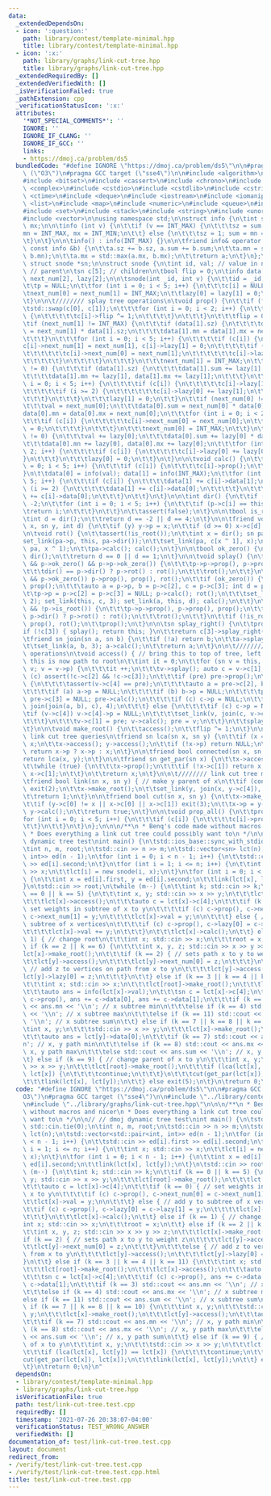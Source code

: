 ```yaml
---
data:
  _extendedDependsOn:
  - icon: ':question:'
    path: library/contest/template-minimal.hpp
    title: library/contest/template-minimal.hpp
  - icon: ':x:'
    path: library/graphs/link-cut-tree.hpp
    title: library/graphs/link-cut-tree.hpp
  _extendedRequiredBy: []
  _extendedVerifiedWith: []
  _isVerificationFailed: true
  _pathExtension: cpp
  _verificationStatusIcon: ':x:'
  attributes:
    '*NOT_SPECIAL_COMMENTS*': ''
    IGNORE: ''
    IGNORE_IF_CLANG: ''
    IGNORE_IF_GCC: ''
    links:
    - https://dmoj.ca/problem/ds5
  bundledCode: "#define IGNORE \"https://dmoj.ca/problem/ds5\"\n\n#pragma GCC optimize\
    \ (\"O3\")\n#pragma GCC target (\"sse4\")\n\n#include <algorithm>\n#include <array>\n\
    #include <bitset>\n#include <cassert>\n#include <chrono>\n#include <cmath>\n#include\
    \ <complex>\n#include <cstdio>\n#include <cstdlib>\n#include <cstring>\n#include\
    \ <ctime>\n#include <deque>\n#include <iostream>\n#include <iomanip>\n#include\
    \ <list>\n#include <map>\n#include <numeric>\n#include <queue>\n#include <random>\n\
    #include <set>\n#include <stack>\n#include <string>\n#include <unordered_map>\n\
    #include <vector>\n\nusing namespace std;\n\nstruct info {\n\tint sz, sum, mn,\
    \ mx;\n\n\tinfo (int v) {\n\t\tif (v == INT_MAX) {\n\t\t\tsz = sum = 0;\n\t\t\t\
    mn = INT_MAX, mx = INT_MIN;\n\t\t} else {\n\t\t\tsz = 1; sum = mn = mx = v;\n\t\
    \t}\n\t}\n\n\tinfo() : info(INT_MAX) {}\n\n\tfriend info& operator += (info &a,\
    \ const info &b) {\n\t\ta.sz += b.sz, a.sum += b.sum;\n\t\ta.mn = std::min(a.mn,\
    \ b.mn);\n\t\ta.mx = std::max(a.mx, b.mx);\n\t\treturn a;\n\t}\n};\n\ntypedef\
    \ struct snode *sn;\n\nstruct snode {\n\tint id, val; // value in node\n\tsn p;\
    \ // parent\n\tsn c[5]; // children\n\tbool flip = 0;\n\tinfo data[2];\n\tint\
    \ next_num[2], lazy[2];\n\n\tsnode(int _id, int v) {\n\t\tid = _id; val = v;\n\
    \t\tp = NULL;\n\t\tfor (int i = 0; i < 5; i++) {\n\t\t\tc[i] = NULL;\n\t\t}\n\t\
    \tnext_num[0] = next_num[1] = INT_MAX;\n\t\tlazy[0] = lazy[1] = 0;\n\t\tcalc();\n\
    \t}\n\n\t//////// splay tree operations\n\tvoid prop() {\n\t\tif (flip) {\n\t\t\
    \tstd::swap(c[0], c[1]);\n\t\t\tfor (int i = 0; i < 2; i++) {\n\t\t\t\tif (c[i])\
    \ {\n\t\t\t\t\tc[i]->flip ^= 1;\n\t\t\t\t}\n\t\t\t}\n\t\t\tflip = 0;\n\t\t}\n\t\
    \tif (next_num[1] != INT_MAX) {\n\t\t\tif (data[1].sz) {\n\t\t\t\tdata[1].sum\
    \ = next_num[1] * data[1].sz;\n\t\t\t\tdata[1].mn = data[1].mx = next_num[1];\n\
    \t\t\t}\n\t\t\tfor (int i = 0; i < 5; i++) {\n\t\t\t\tif (c[i]) {\n\t\t\t\t\t\
    c[i]->next_num[1] = next_num[1], c[i]->lazy[1] = 0;\n\t\t\t\t\tif (i >= 2) {\n\
    \t\t\t\t\t\tc[i]->next_num[0] = next_num[1];\n\t\t\t\t\t\tc[i]->lazy[0] = 0;\n\
    \t\t\t\t\t}\n\t\t\t\t}\n\t\t\t}\n\t\t\tnext_num[1] = INT_MAX;\n\t\t}\n\t\tif (lazy[1]\
    \ != 0) {\n\t\t\tif (data[1].sz) {\n\t\t\t\tdata[1].sum += lazy[1] * data[1].sz;\n\
    \t\t\t\tdata[1].mn += lazy[1], data[1].mx += lazy[1];\n\t\t\t}\n\t\t\tfor (int\
    \ i = 0; i < 5; i++) {\n\t\t\t\tif (c[i]) {\n\t\t\t\t\tc[i]->lazy[1] += lazy[1];\n\
    \t\t\t\t\tif (i >= 2) {\n\t\t\t\t\t\tc[i]->lazy[0] += lazy[1];\n\t\t\t\t\t}\n\t\
    \t\t\t}\n\t\t\t}\n\t\t\tlazy[1] = 0;\n\t\t}\n\t\tif (next_num[0] != INT_MAX) {\n\
    \t\t\tval = next_num[0];\n\t\t\tdata[0].sum = next_num[0] * data[0].sz;\n\t\t\t\
    data[0].mn = data[0].mx = next_num[0];\n\t\t\tfor (int i = 0; i < 2; i++) {\n\t\
    \t\t\tif (c[i]) {\n\t\t\t\t\tc[i]->next_num[0] = next_num[0];\n\t\t\t\t\tc[i]->lazy[0]\
    \ = 0;\n\t\t\t\t}\n\t\t\t}\n\t\t\tnext_num[0] = INT_MAX;\n\t\t}\n\t\tif (lazy[0]\
    \ != 0) {\n\t\t\tval += lazy[0];\n\t\t\tdata[0].sum += lazy[0] * data[0].sz;\n\
    \t\t\tdata[0].mn += lazy[0], data[0].mx += lazy[0];\n\t\t\tfor (int i = 0; i <\
    \ 2; i++) {\n\t\t\t\tif (c[i]) {\n\t\t\t\t\tc[i]->lazy[0] += lazy[0];\n\t\t\t\t\
    }\n\t\t\t}\n\t\t\tlazy[0] = 0;\n\t\t}\n\t}\n\n\tvoid calc() {\n\t\tfor (int i\
    \ = 0; i < 5; i++) {\n\t\t\tif (c[i]) {\n\t\t\t\tc[i]->prop();\n\t\t\t}\n\t\t\
    }\n\t\tdata[0] = info(val); data[1] = info(INT_MAX);\n\t\tfor (int i = 0; i <\
    \ 5; i++) {\n\t\t\tif (c[i]) {\n\t\t\t\tdata[1] += c[i]->data[1];\n\t\t\t\tif\
    \ (i >= 2) {\n\t\t\t\t\tdata[1] += c[i]->data[0];\n\t\t\t\t}\n\t\t\t\telse data[0]\
    \ += c[i]->data[0];\n\t\t\t}\n\t\t}\n\t}\n\n\tint dir() {\n\t\tif (!p) return\
    \ -2;\n\t\tfor (int i = 0; i < 5; i++) {\n\t\t\tif (p->c[i] == this) {\n\t\t\t\
    \treturn i;\n\t\t\t}\n\t\t}\n\t\tassert(false);\n\t}\n\n\tbool is_root() {\n\t\
    \tint d = dir();\n\t\treturn d == -2 || d == 4;\n\t}\n\n\tfriend void set_link(sn\
    \ x, sn y, int d) {\n\t\tif (y) y->p = x;\n\t\tif (d >= 0) x->c[d] = y;\n\t}\n\
    \n\tvoid rot() {\n\t\tassert(!is_root());\n\t\tint x = dir(); sn pa = p;\n\t\t\
    set_link(pa->p, this, pa->dir());\n\t\tset_link(pa, c[x ^ 1], x);\n\t\tset_link(this,\
    \ pa, x ^ 1);\n\t\tpa->calc(); calc();\n\t}\n\n\tbool ok_zero() {\n\t\tint d =\
    \ dir();\n\t\treturn d == 0 || d == 1;\n\t}\n\n\tvoid splay() {\n\t\twhile (ok_zero()\
    \ && p->ok_zero() && p->p->ok_zero()) {\n\t\t\tp->p->prop(), p->prop(), prop();\n\
    \t\t\tdir() == p->dir() ? p->rot() : rot();\n\t\t\trot();\n\t\t}\n\t\tif (ok_zero()\
    \ && p->ok_zero()) p->prop(), prop(), rot();\n\t\tif (ok_zero()) {\n\t\t\tp->prop(),\
    \ prop();\n\t\t\tauto a = p->p, b = p->c[2], c = p->c[3]; int d = p->dir();\n\t\
    \t\tp->p = p->c[2] = p->c[3] = NULL; p->calc(); rot();\n\t\t\tset_link(this, b,\
    \ 2); set_link(this, c, 3); set_link(a, this, d); calc();\n\t\t}\n\t\twhile (!is_root()\
    \ && !p->is_root()) {\n\t\t\tp->p->prop(), p->prop(), prop();\n\t\t\tdir() ==\
    \ p->dir() ? p->rot() : rot();\n\t\t\trot();\n\t\t}\n\t\tif (!is_root()) p->prop(),\
    \ prop(), rot();\n\t\tprop();\n\t}\n\n\tsn splay_right() {\n\t\tprop();\n\t\t\
    if (!c[3]) { splay(); return this; }\n\t\treturn c[3]->splay_right();\n\t}\n\n\
    \tfriend sn join(sn a, sn b) {\n\t\tif (!a) return b;\n\t\ta->splay(); a = a->splay_right();\n\
    \t\tset_link(a, b, 3); a->calc();\n\t\treturn a;\n\t}\n\n\t//////// link cut tree\
    \ operations\n\tvoid access() { // bring this to top of tree, left subtree of\
    \ this is now path to root\n\t\tint it = 0;\n\t\tfor (sn v = this, pre = NULL;\
    \ v; v = v->p) {\n\t\t\tit ++;\n\t\t\tv->splay(); auto c = v->c[1];\n\t\t\tif\
    \ (c) assert(!c->c[2] && !c->c[3]);\n\t\t\tif (pre) pre->prop();\n\t\t\tif (pre)\
    \ {\n\t\t\t\tassert(v->c[4] == pre);\n\t\t\t\tauto a = pre->c[2], b = pre->c[3];\n\
    \t\t\t\tif (a) a->p = NULL;\n\t\t\t\tif (b) b->p = NULL;\n\t\t\t\tpre->c[2] =\
    \ pre->c[3] = NULL; pre->calc();\n\t\t\t\tif (c) c->p = NULL;\n\t\t\t\tset_link(v,\
    \ join(join(a, b), c), 4);\n\t\t\t} else {\n\t\t\t\tif (c) c->p = NULL;\n\t\t\t\
    \tif (v->c[4]) v->c[4]->p = NULL;\n\t\t\t\tset_link(v, join(c, v->c[4]), 4);\n\
    \t\t\t}\n\t\t\tv->c[1] = pre; v->calc(); pre = v;\n\t\t}\n\t\tsplay(); assert(!c[1]);\n\
    \t}\n\n\tvoid make_root() {\n\t\taccess();\n\t\tflip ^= 1;\n\t}\n\n\t////////\
    \ link cut tree queries\n\tfriend sn lca(sn x, sn y) {\n\t\tif (x == y) return\
    \ x;\n\t\tx->access(); y->access();\n\t\tif (!x->p) return NULL;\n\t\tx->splay();\
    \ return x->p ? x->p : x;\n\t}\n\n\tfriend bool connected(sn x, sn y) {\n\t\t\
    return lca(x, y);\n\t}\n\n\tfriend sn get_par(sn x) {\n\t\tx->access(); x = x->c[0];\n\
    \t\twhile (true) {\n\t\t\tx->prop();\n\t\t\tif (!x->c[1]) return x;\n\t\t\tx =\
    \ x->c[1];\n\t\t}\n\t\treturn x;\n\t}\n\n\t//////// link cut tree modifications\n\
    \tfriend bool link(sn x, sn y) { // make y parent of x\n\t\tif (connected(x, y))\
    \ exit(2);\n\t\tx->make_root();\n\t\tset_link(y, join(x, y->c[4]), 4);\n\t\ty->calc();\n\
    \t\treturn 1;\n\t}\n\n\tfriend bool cut(sn x, sn y) {\n\t\tx->make_root(); y->access();\n\
    \t\tif (y->c[0] != x || x->c[0] || x->c[1]) exit(3);\n\t\tx->p = y->c[0] = NULL;\
    \ y->calc();\n\t\treturn true;\n\t}\n\n\tvoid prop_all() {\n\t\tprop();\n\t\t\
    for (int i = 0; i < 5; i++) {\n\t\t\tif (c[i]) {\n\t\t\t\tc[i]->prop_all();\n\t\
    \t\t}\n\t\t}\n\t}\n};\n\n\n/**\n * Benq's code made without macros and nicer\n\
    \ * Does everything a link cut tree could possibly want to\n */\n\n// // dmoj\
    \ dynamic tree test\nint main() {\n\tstd::ios_base::sync_with_stdio(0); std::cin.tie(0);\n\
    \tint n, m, root;\n\tstd::cin >> n >> m;\n\tstd::vector<sn> lct(n);\n\tstd::vector<std::pair<int,\
    \ int>> ed(n - 1);\n\tfor (int i = 0; i < n - 1; i++) {\n\t\tstd::cin >> ed[i].first\
    \ >> ed[i].second;\n\t}\n\tfor (int i = 1; i <= n; i++) {\n\t\tint x; std::cin\
    \ >> x;\n\t\tlct[i] = new snode(i, x);\n\t}\n\tfor (int i = 0; i < n - 1; i++)\
    \ {\n\t\tint x = ed[i].first, y = ed[i].second;\n\t\tlink(lct[x], lct[y]);\n\t\
    }\n\tstd::cin >> root;\n\twhile (m--) {\n\t\tint k; std::cin >> k;\n\t\tif (k\
    \ == 0 || k == 5) {\n\t\t\tint x, y; std::cin >> x >> y;\n\t\t\tlct[root]->make_root();\n\
    \t\t\tlct[x]->access();\n\t\t\tauto c = lct[x]->c[4];\n\t\t\tif (k == 0) { //\
    \ set weights in subtree of x to y\n\t\t\t\tif (c) c->prop(), c->next_num[0] =\
    \ c->next_num[1] = y;\n\t\t\t\tlct[x]->val = y;\n\n\t\t\t} else { // add y to\
    \ subtree of x vertices\n\t\t\t\tif (c) c->prop(), c->lazy[0] = c->lazy[1] = y;\n\
    \t\t\t\tlct[x]->val += y;\n\t\t\t}\n\t\t\tlct[x]->calc();\n\t\t} else if (k ==\
    \ 1) { // change root\n\t\t\tint x; std::cin >> x;\n\t\t\troot = x;\n\t\t} else\
    \ if (k == 2 || k == 6) {\n\t\t\tint x, y, z; std::cin >> x >> y >> z;\n\t\t\t\
    lct[x]->make_root();\n\t\t\tif (k == 2) { // sets path x to y to weight z\n\t\t\
    \t\tlct[y]->access();\n\t\t\t\tlct[y]->next_num[0] = z;\n\t\t\t}\n\t\t\telse {\
    \ // add z to vertices on path from x to y\n\t\t\t\tlct[y]->access();\n\t\t\t\t\
    lct[y]->lazy[0] = z;\n\t\t\t}\n\t\t} else if (k == 3 || k == 4 || k == 11) {\n\
    \t\t\tint x; std::cin >> x;\n\t\t\tlct[root]->make_root();\n\t\t\tlct[x]->access();\n\
    \t\t\tauto ans = info(lct[x]->val);\n\t\t\tsn c = lct[x]->c[4];\n\t\t\tif (c)\
    \ c->prop(), ans += c->data[0], ans += c->data[1];\n\t\t\tif (k == 3) std::cout\
    \ << ans.mn << '\\n'; // x subtree min\n\t\t\telse if (k == 4) std::cout << ans.mx\
    \ << '\\n'; // x subtree max\n\t\t\telse if (k == 11) std::cout << ans.sum <<\
    \ '\\n'; // x subtree sum\n\t\t} else if (k == 7 || k == 8 || k == 10) {\n\t\t\
    \tint x, y;\n\t\t\tstd::cin >> x >> y;\n\t\t\tlct[x]->make_root();\n\t\t\tlct[y]->access();\n\
    \t\t\tauto ans = lct[y]->data[0];\n\t\t\tif (k == 7) std::cout << ans.mn << '\\\
    n'; // x, y path min\n\t\t\telse if (k == 8) std::cout << ans.mx << '\\n'; //\
    \ x, y path max\n\t\t\telse std::cout << ans.sum << '\\n'; // x, y path sum\n\t\
    \t} else if (k == 9) { // change parent of x to y\n\t\t\tint x, y;\n\t\t\tstd::cin\
    \ >> x >> y;\n\t\t\tlct[root]->make_root();\n\t\t\tif (lca(lct[x], lct[y]) ==\
    \ lct[x]) {\n\t\t\t\tcontinue;\n\t\t\t}\n\t\t\tcut(get_par(lct[x]), lct[x]);\n\
    \t\t\tlink(lct[x], lct[y]);\n\t\t} else exit(5);\n\t}\n\treturn 0;\n}\n"
  code: "#define IGNORE \"https://dmoj.ca/problem/ds5\"\n\n#pragma GCC optimize (\"\
    O3\")\n#pragma GCC target (\"sse4\")\n\n#include \"../library/contest/template-minimal.hpp\"\
    \n#include \"../library/graphs/link-cut-tree.hpp\"\n\n\n/**\n * Benq's code made\
    \ without macros and nicer\n * Does everything a link cut tree could possibly\
    \ want to\n */\n\n// // dmoj dynamic tree test\nint main() {\n\tstd::ios_base::sync_with_stdio(0);\
    \ std::cin.tie(0);\n\tint n, m, root;\n\tstd::cin >> n >> m;\n\tstd::vector<sn>\
    \ lct(n);\n\tstd::vector<std::pair<int, int>> ed(n - 1);\n\tfor (int i = 0; i\
    \ < n - 1; i++) {\n\t\tstd::cin >> ed[i].first >> ed[i].second;\n\t}\n\tfor (int\
    \ i = 1; i <= n; i++) {\n\t\tint x; std::cin >> x;\n\t\tlct[i] = new snode(i,\
    \ x);\n\t}\n\tfor (int i = 0; i < n - 1; i++) {\n\t\tint x = ed[i].first, y =\
    \ ed[i].second;\n\t\tlink(lct[x], lct[y]);\n\t}\n\tstd::cin >> root;\n\twhile\
    \ (m--) {\n\t\tint k; std::cin >> k;\n\t\tif (k == 0 || k == 5) {\n\t\t\tint x,\
    \ y; std::cin >> x >> y;\n\t\t\tlct[root]->make_root();\n\t\t\tlct[x]->access();\n\
    \t\t\tauto c = lct[x]->c[4];\n\t\t\tif (k == 0) { // set weights in subtree of\
    \ x to y\n\t\t\t\tif (c) c->prop(), c->next_num[0] = c->next_num[1] = y;\n\t\t\
    \t\tlct[x]->val = y;\n\n\t\t\t} else { // add y to subtree of x vertices\n\t\t\
    \t\tif (c) c->prop(), c->lazy[0] = c->lazy[1] = y;\n\t\t\t\tlct[x]->val += y;\n\
    \t\t\t}\n\t\t\tlct[x]->calc();\n\t\t} else if (k == 1) { // change root\n\t\t\t\
    int x; std::cin >> x;\n\t\t\troot = x;\n\t\t} else if (k == 2 || k == 6) {\n\t\
    \t\tint x, y, z; std::cin >> x >> y >> z;\n\t\t\tlct[x]->make_root();\n\t\t\t\
    if (k == 2) { // sets path x to y to weight z\n\t\t\t\tlct[y]->access();\n\t\t\
    \t\tlct[y]->next_num[0] = z;\n\t\t\t}\n\t\t\telse { // add z to vertices on path\
    \ from x to y\n\t\t\t\tlct[y]->access();\n\t\t\t\tlct[y]->lazy[0] = z;\n\t\t\t\
    }\n\t\t} else if (k == 3 || k == 4 || k == 11) {\n\t\t\tint x; std::cin >> x;\n\
    \t\t\tlct[root]->make_root();\n\t\t\tlct[x]->access();\n\t\t\tauto ans = info(lct[x]->val);\n\
    \t\t\tsn c = lct[x]->c[4];\n\t\t\tif (c) c->prop(), ans += c->data[0], ans +=\
    \ c->data[1];\n\t\t\tif (k == 3) std::cout << ans.mn << '\\n'; // x subtree min\n\
    \t\t\telse if (k == 4) std::cout << ans.mx << '\\n'; // x subtree max\n\t\t\t\
    else if (k == 11) std::cout << ans.sum << '\\n'; // x subtree sum\n\t\t} else\
    \ if (k == 7 || k == 8 || k == 10) {\n\t\t\tint x, y;\n\t\t\tstd::cin >> x >>\
    \ y;\n\t\t\tlct[x]->make_root();\n\t\t\tlct[y]->access();\n\t\t\tauto ans = lct[y]->data[0];\n\
    \t\t\tif (k == 7) std::cout << ans.mn << '\\n'; // x, y path min\n\t\t\telse if\
    \ (k == 8) std::cout << ans.mx << '\\n'; // x, y path max\n\t\t\telse std::cout\
    \ << ans.sum << '\\n'; // x, y path sum\n\t\t} else if (k == 9) { // change parent\
    \ of x to y\n\t\t\tint x, y;\n\t\t\tstd::cin >> x >> y;\n\t\t\tlct[root]->make_root();\n\
    \t\t\tif (lca(lct[x], lct[y]) == lct[x]) {\n\t\t\t\tcontinue;\n\t\t\t}\n\t\t\t\
    cut(get_par(lct[x]), lct[x]);\n\t\t\tlink(lct[x], lct[y]);\n\t\t} else exit(5);\n\
    \t}\n\treturn 0;\n}\n"
  dependsOn:
  - library/contest/template-minimal.hpp
  - library/graphs/link-cut-tree.hpp
  isVerificationFile: true
  path: test/link-cut-tree.test.cpp
  requiredBy: []
  timestamp: '2021-07-26 20:38:07-04:00'
  verificationStatus: TEST_WRONG_ANSWER
  verifiedWith: []
documentation_of: test/link-cut-tree.test.cpp
layout: document
redirect_from:
- /verify/test/link-cut-tree.test.cpp
- /verify/test/link-cut-tree.test.cpp.html
title: test/link-cut-tree.test.cpp
---
```

